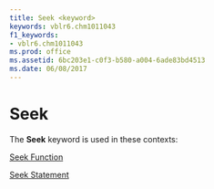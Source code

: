 ```yaml
---
title: Seek <keyword>
keywords: vblr6.chm1011043
f1_keywords:
- vblr6.chm1011043
ms.prod: office
ms.assetid: 6bc203e1-c0f3-b580-a004-6ade83bd4513
ms.date: 06/08/2017
---
```



# Seek <keyword>

The  **Seek** keyword is used in these contexts:

[Seek Function](seek-function.md)

[Seek Statement](seek-statement.md)


